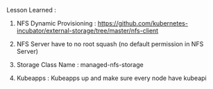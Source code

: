 Lesson Learned :

1. NFS Dynamic Provisioning : https://github.com/kubernetes-incubator/external-storage/tree/master/nfs-client

2. NFS Server have to no root squash (no default permission in NFS Server)

3. Storage Class Name : managed-nfs-storage

4. Kubeapps : Kubeapps up and make sure every node have kubeapi
